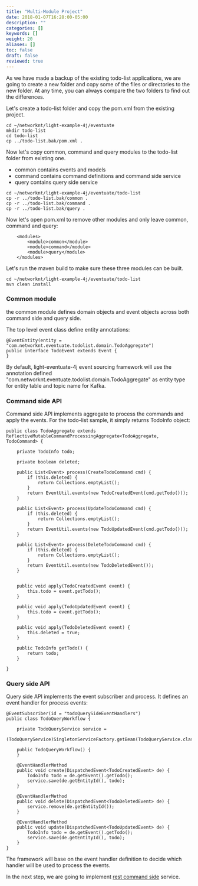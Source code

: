 ```yaml
---
title: "Multi-Module Project"
date: 2018-01-07T16:28:00-05:00
description: ""
categories: []
keywords: []
weight: 20
aliases: []
toc: false
draft: false
reviewed: true
---
```


As we have made a backup of the existing todo-list applications, we are going to create a new folder and copy some of the files or directories to the new folder. At any time, you can always compare the two folders to find out the differences.  

Let's create a todo-list folder and copy the pom.xml from the existing project.

```
cd ~/networknt/light-example-4j/eventuate
mkdir todo-list
cd todo-list
cp ../todo-list.bak/pom.xml .

```

Now let's copy common, command and query modules to the todo-list folder from existing one.

- common contains events and models
- command contains command definitions and command side service
- query contains query side service
 

```
cd ~/networknt/light-example-4j/eventuate/todo-list
cp -r ../todo-list.bak/common .
cp -r ../todo-list.bak/command .
cp -r ../todo-list.bak/query .
```

Now let's open pom.xml to remove other modules and only leave common, command and query:

```
    <modules>
        <module>common</module>
        <module>command</module>
        <module>query</module>
    </modules>

```

Let's run the maven build to make sure these three modules can be built.

```
cd ~/networknt/light-example-4j/eventuate/todo-list
mvn clean install
```

### Common module

the common module defines domain objects and event objects across both command side and query side.

The top level event class define entity annotations:

```
@EventEntity(entity = "com.networknt.eventuate.todolist.domain.TodoAggregate")
public interface TodoEvent extends Event {
}
```

By default, light-eventuate-4j event sourcing framework will use the annotation defined "com.networknt.eventuate.todolist.domain.TodoAggregate" as entity type for entity table and topic name for Kafka.


### Command side API

Command side API implements aggregate to process the commands and apply the events. For the todo-list sample, it simply returns TodoInfo object:

```
public class TodoAggregate extends ReflectiveMutableCommandProcessingAggregate<TodoAggregate, TodoCommand> {

    private TodoInfo todo;

    private boolean deleted;

    public List<Event> process(CreateTodoCommand cmd) {
        if (this.deleted) {
            return Collections.emptyList();
        }
        return EventUtil.events(new TodoCreatedEvent(cmd.getTodo()));
    }

    public List<Event> process(UpdateTodoCommand cmd) {
        if (this.deleted) {
            return Collections.emptyList();
        }
        return EventUtil.events(new TodoUpdatedEvent(cmd.getTodo()));
    }

    public List<Event> process(DeleteTodoCommand cmd) {
        if (this.deleted) {
            return Collections.emptyList();
        }
        return EventUtil.events(new TodoDeletedEvent());
    }


    public void apply(TodoCreatedEvent event) {
        this.todo = event.getTodo();
    }

    public void apply(TodoUpdatedEvent event) {
        this.todo = event.getTodo();
    }

    public void apply(TodoDeletedEvent event) {
        this.deleted = true;
    }

    public TodoInfo getTodo() {
        return todo;
    }

}

```

### Query side API

Query side API implements the event subscriber and process. It defines an event handler for process events:

```
@EventSubscriber(id = "todoQuerySideEventHandlers")
public class TodoQueryWorkflow {

    private TodoQueryService service =
            (TodoQueryService)SingletonServiceFactory.getBean(TodoQueryService.class);

    public TodoQueryWorkflow() {
    }

    @EventHandlerMethod
    public void create(DispatchedEvent<TodoCreatedEvent> de) {
        TodoInfo todo = de.getEvent().getTodo();
        service.save(de.getEntityId(), todo);
    }

    @EventHandlerMethod
    public void delete(DispatchedEvent<TodoDeletedEvent> de) {
        service.remove(de.getEntityId());
    }

    @EventHandlerMethod
    public void update(DispatchedEvent<TodoUpdatedEvent> de) {
        TodoInfo todo = de.getEvent().getTodo();
        service.save(de.getEntityId(), todo);
    }
}
```

The framework will base on the event handler definition to decide which handler will be used to process the events.

In the next step, we are going to implement [rest command side][] service. 

[rest command side]: /tutorial/eventuate/todo-list/rest-command/
